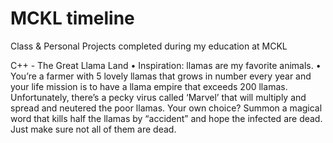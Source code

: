 # MCKL timeline
Class & Personal Projects completed during my education at MCKL

C++ - The Great Llama Land
•	Inspiration: llamas are my favorite animals.
•	You’re a farmer with 5 lovely llamas that grows in number every year and your life mission is to have a llama empire that exceeds 200 llamas. Unfortunately, there’s a pecky virus called ‘Marvel’ that will multiply and spread and neutered the poor llamas. Your own choice? Summon a magical word that kills half the llamas by “accident” and hope the infected are dead. Just make sure not all of them are dead.

